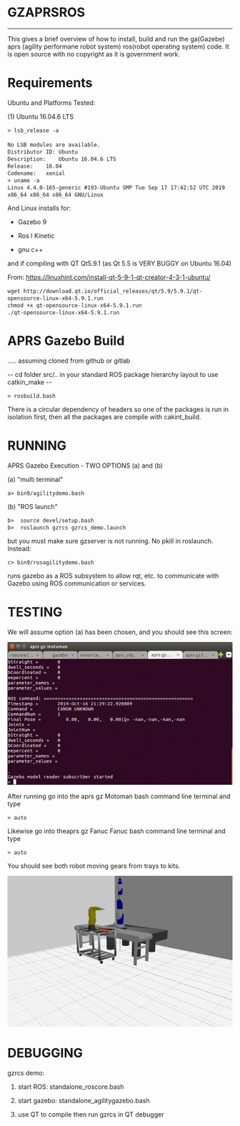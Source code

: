 


# GZAPRSROS

----



This gives a brief overview of how to install, build and run the ga(Gazebe) aprs (agility performane robot system) ros(robot operating system) code. It is open source with no copyright as it is government work.



# <a name="Requirements"></a>Requirements

Ubuntu and Platforms Tested:

(1)  Ubuntu 16.04.6 LTS

	> lsb_release -a

	No LSB modules are available.
	Distributor ID:	Ubuntu
	Description:	Ubuntu 16.04.6 LTS
	Release:	16.04
	Codename:	xenial
	> uname -a
	Linux 4.4.0-165-generic #193-Ubuntu SMP Tue Sep 17 17:42:52 UTC 2019 x86_64 x86_64 x86_64 GNU/Linux

And Linux installs for:

- Gazebo 9

- Ros I Kinetic

- gnu c++



and if compiling with QT Qt5.9.1 (as Qt 5.5 is VERY BUGGY on Ubuntu 16.04)

From: https://linuxhint.com/install-qt-5-9-1-qt-creator-4-3-1-ubuntu/


	wget http://download.qt.io/official_releases/qt/5.9/5.9.1/qt-opensource-linux-x64-5.9.1.run
	chmod +x qt-opensource-linux-x64-5.9.1.run
	./qt-opensource-linux-x64-5.9.1.run





# <a name="APRS_Gazebo_Build"></a>APRS Gazebo Build

.....  assuming cloned from github or gitlab

-- cd folder src/.. in your standard ROS package hierarchy layout to use catkin_make --


	> rosbuild.bash

There is a circular dependency of headers so one of the packages is run in isolation first, then all the packages are compile with cakint_build.

# <a name="RUNNING"></a>RUNNING

APRS Gazebo Execution - TWO OPTIONS (a) and (b)

(a) "multi terminal"  

	a> bin9/agilitydemo.bash

(b) "ROS launch"


	b>  source devel/setup.bash
	b>  roslaunch gzrcs gzrcs_demo.launch 

but you must make sure gzserver is not running. No pkill in roslaunch. Instead:

	c> bin9/rosagilitydemo.bash

runs gazebo as a ROS subsystem to allow rqt, etc. to communicate with Gazebo using ROS communication or services.

# <a name="TESTING"></a>TESTING

We will assume option (a) has been chosen, and you should see this screen:

![Figure1](./images/gzaprsros_image1.gif)


After running go into the aprs gz Motoman bash command line terminal and type 

	> auto

Likewise go into theaprs gz Fanuc  Fanuc bash command line terminal and type

	> auto

You should see both robot moving gears from trays to kits.

![Figure2](./images/gzaprsros_image2.gif)

# <a name="DEBUGGING"></a>DEBUGGING 

gzrcs demo:


1) start ROS: standalone_roscore.bash

2) start gazebo: standalone_agilitygazebo.bash

3) use QT to compile then run gzrcs in QT debugger











